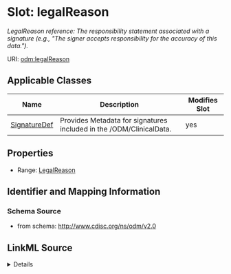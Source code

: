 # Slot: legalReason


_LegalReason reference: The responsibility statement associated with a signature (e.g., "The signer accepts responsibility for the accuracy of this data.")._



URI: [odm:legalReason](http://www.cdisc.org/ns/odm/v2.0/legalReason)



<!-- no inheritance hierarchy -->




## Applicable Classes

| Name | Description | Modifies Slot |
| --- | --- | --- |
[SignatureDef](SignatureDef.md) | Provides Metadata for signatures included in the /ODM/ClinicalData. |  yes  |







## Properties

* Range: [LegalReason](LegalReason.md)





## Identifier and Mapping Information







### Schema Source


* from schema: http://www.cdisc.org/ns/odm/v2.0




## LinkML Source

<details>
```yaml
name: legalReason
description: 'LegalReason reference: The responsibility statement associated with
  a signature (e.g., "The signer accepts responsibility for the accuracy of this data.").'
from_schema: http://www.cdisc.org/ns/odm/v2.0
rank: 1000
identifier: false
alias: legalReason
domain_of:
- SignatureDef
range: LegalReason

```
</details>